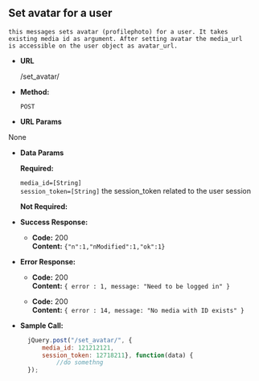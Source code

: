 **Set avatar for a user**
----
    this messages sets avatar (profilephoto) for a user. It takes
    existing media id as argument. After setting avatar the media_url
    is accessible on the user object as avatar_url.

* **URL**

  /set_avatar/

* **Method:**

  `POST`
  
*  **URL Params**

None

* **Data Params**

     **Required:**
 
   `media_id=[String]`<br />
   `session_token=[String]` the session_token related to the user session<br />

     **Not Required:**
 
* **Success Response:**

  * **Code:** 200 <br />
    **Content:** `{"n":1,"nModified":1,"ok":1}`
 
* **Error Response:**

  * **Code:** 200  <br />
    **Content:** `{ error : 1, message: "Need to be logged in" }`

  * **Code:** 200  <br />
    **Content:** `{ error : 14, message: "No media with ID exists" }`


* **Sample Call:**

  ```javascript
    jQuery.post("/set_avatar/", { 
        media_id: 121212121,
        session_token: 12718211}, function(data) {
            //do somethng
    });
  ```